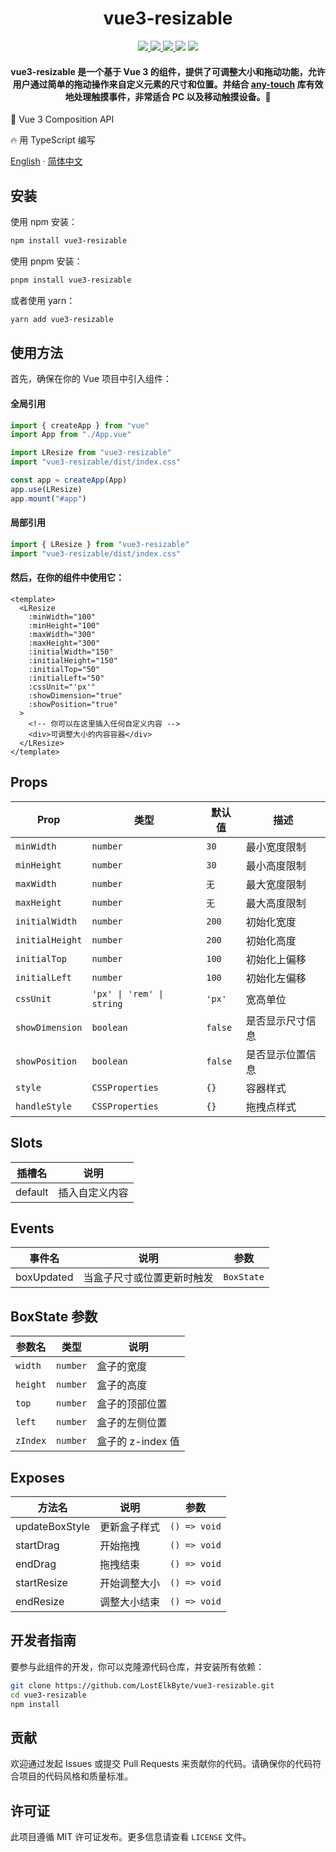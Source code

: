 <div align="center">
  <h1>vue3-resizable</h1>
</div>

<p align="center">
  <a href="https://www.npmjs.com/package/vue3-resizable">
    <img src="https://img.shields.io/npm/v/vue3-resizable?color=blue" />
  </a>
  <a href="https://github.com/LostElkByte/vue3-resizable/issues">
    <img src="https://img.shields.io/github/issues/LostElkByte/vue3-resizable" />
  </a>
  <a href="https://www.npmjs.com/package/vue3-resizable">
    <img src="https://img.shields.io/npm/dt/vue3-resizable" />
  </a>
  <img src="https://img.shields.io/bundlejs/size/vue3-resizable" />
  <a href="http://opensource.org/licenses/MIT">
    <img src="https://img.shields.io/npm/l/vue3-resizable" />
  </a>
</p>

<div align="center">
  <h4>
    vue3-resizable 是一个基于 Vue 3 的组件，提供了可调整大小和拖动功能，允许用户通过简单的拖动操作来自定义元素的尺寸和位置。并结合 <a href="https://github.com/any86/any-touch">any-touch</a> 库有效地处理触摸事件，非常适合 PC 以及移动触摸设备。🚀
  </h4>
</div>

🐳 Vue 3 Composition API

🔥 用 TypeScript 编写

[English](README.md) · [简体中文](README.ZH.md)

## 安装

使用 npm 安装：

```bash
npm install vue3-resizable
```

使用 pnpm 安装：

```bash
pnpm install vue3-resizable
```

或者使用 yarn：

```bash
yarn add vue3-resizable
```

## 使用方法

首先，确保在你的 Vue 项目中引入组件：

#### 全局引用

```javascript
import { createApp } from "vue"
import App from "./App.vue"

import LResize from "vue3-resizable"
import "vue3-resizable/dist/index.css"

const app = createApp(App)
app.use(LResize)
app.mount("#app")
```

#### 局部引用

```javascript
import { LResize } from "vue3-resizable"
import "vue3-resizable/dist/index.css"
```

#### 然后，在你的组件中使用它：

```vue
<template>
  <LResize
    :minWidth="100"
    :minHeight="100"
    :maxWidth="300"
    :maxHeight="300"
    :initialWidth="150"
    :initialHeight="150"
    :initialTop="50"
    :initialLeft="50"
    :cssUnit="'px'"
    :showDimension="true"
    :showPosition="true"
  >
    <!-- 你可以在这里插入任何自定义内容 -->
    <div>可调整大小的内容容器</div>
  </LResize>
</template>
```

## Props

| Prop            | 类型                      | 默认值  | 描述             |
| --------------- | ------------------------- | ------- | ---------------- |
| `minWidth`      | `number`                  | `30`    | 最小宽度限制     |
| `minHeight`     | `number`                  | `30`    | 最小高度限制     |
| `maxWidth`      | `number`                  | `无`    | 最大宽度限制     |
| `maxHeight`     | `number`                  | `无`    | 最大高度限制     |
| `initialWidth`  | `number`                  | `200`   | 初始化宽度       |
| `initialHeight` | `number`                  | `200`   | 初始化高度       |
| `initialTop`    | `number`                  | `100`   | 初始化上偏移     |
| `initialLeft`   | `number`                  | `100`   | 初始化左偏移     |
| `cssUnit`       | `'px' \| 'rem' \| string` | `'px'`  | 宽高单位         |
| `showDimension` | `boolean`                 | `false` | 是否显示尺寸信息 |
| `showPosition`  | `boolean`                 | `false` | 是否显示位置信息 |
| `style`         | `CSSProperties`           | `{}`    | 容器样式         |
| `handleStyle`   | `CSSProperties`           | `{}`    | 拖拽点样式       |

## Slots

| 插槽名  | 说明           |
| ------- | -------------- |
| default | 插入自定义内容 |

## Events

| 事件名     | 说明                       | 参数       |
| ---------- | -------------------------- | ---------- |
| boxUpdated | 当盒子尺寸或位置更新时触发 | `BoxState` |

## BoxState 参数

| 参数名   | 类型     | 说明              |
| -------- | -------- | ----------------- |
| `width`  | `number` | 盒子的宽度        |
| `height` | `number` | 盒子的高度        |
| `top`    | `number` | 盒子的顶部位置    |
| `left`   | `number` | 盒子的左侧位置    |
| `zIndex` | `number` | 盒子的 z-index 值 |

## Exposes

| 方法名         | 说明         | 参数         |
| -------------- | ------------ | ------------ |
| updateBoxStyle | 更新盒子样式 | `() => void` |
| startDrag      | 开始拖拽     | `() => void` |
| endDrag        | 拖拽结束     | `() => void` |
| startResize    | 开始调整大小 | `() => void` |
| endResize      | 调整大小结束 | `() => void` |

## 开发者指南

要参与此组件的开发，你可以克隆源代码仓库，并安装所有依赖：

```bash
git clone https://github.com/LostElkByte/vue3-resizable.git
cd vue3-resizable
npm install
```

## 贡献

欢迎通过发起 Issues 或提交 Pull Requests 来贡献你的代码。请确保你的代码符合项目的代码风格和质量标准。

## 许可证

此项目遵循 MIT 许可证发布。更多信息请查看 `LICENSE` 文件。
